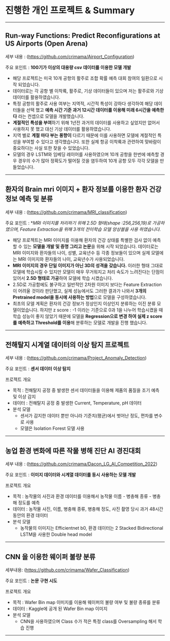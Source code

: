 # 진행한 개인 프로젝트 & Summary 
---
## Run-way Functions: Predict Reconfigurations at US Airports (Open Arena)
세부 내용 : (https://github.com/crimama/Airport_Configuration)

주요 포인트 : **100기가 이상의 대용량 csv 데이터를 이용한 모델 개발** 
- 해당 프로젝트는 미국 10개 공항의 활주로 조합 확률 예측 대회 참여의 일환으로 시작 되었습니다. 
- 데이터로는 각 공항 별 이착륙, 활주로, 기상 데이터들이 있으며 저는 활주로와 기상 데이터를 활용하였습니다. 
- 특정 공항의 활주로 사용 여부는 지역적, 시간적 특성이 강하다 생각하여 해당 데이터들을 선택 했고 **예측 시간 기준 과거 12시간 데이터를 이용해 미래 6시간을 예측한다** 라는 컨셉으로 모델을 개발했습니다. 
- **계절적인 특성을 부여**하기 위해 1년전 과거의 데이터를 사용하고 싶었지만 없어서 사용하지 못 했고 대신 기상 데이터를 활용하였습니다. 
- 지역 별로 **계절 마다 부는 풍향이** 다르기 때문에 이를 사용하면 모델에 계절적인 특성을 부여할 수 있다고 생각했습니다. 또한 실제 항공 이착륙과 관련하여 맞바람이 중요하다는 사실 또한 찾을 수 있었습니다. 
- 모델의 경우 LSTM와 임베딩 레이어를 사용하였으며 10개 공항을 한번에 예측할 경우 경우의 수가 많아 정확도가 떨어질 것을 염두하여 10개 공항 모두 각각 모델을 만들었습니다. 


---
## 환자의 Brain mri 이미지 + 환자 정보를 이용한 환자 건강 정보 예측 및 분류 
세부 내용 : (https://github.com/crimama/MRI_classification)

주요 포인트 : **MRI 이미지를 처리하기 위해 2.5D 형태(shape :256,256,19)로 가공하였으며, Feature Extraction을 위해 3개의 전이학습 모델 앙상블을 사용 하였습니다.* 

- 해당 프로젝트는 MRI 이미지를 이용해 환자의 건강 상태를 특별한 검사 없이 예측할 수 있는 **모델을 개발 및 증명 그리고 논문**을 위해 시작 되었습니다. 데이터로는 MRI 이미지와 환자들의 나이, 성별, 교육년수 등 각종 정보들이 있으며 실제 모델에는 MRI 이미지와 환자들의 나이, 교육년수가 사용되었습니다. 
- **MRI 이미지의 경우 단일 이미지가 아닌 3D의 성격을 갖습니다.** 이러한 형태 그대로 모델에 학습시킬 수 있지만 모델이 매우 무거워지고 처리 속도가 느려진다는 단점이 있어서 **2.5D 형태로 가공**하여 모델에 학습 시켰습니다. 
- 2.5D로 가공함에도 불구하고 일반적인 2차원 이미지 보다는 Feature Extraction이 어려울 것이라 판단했고, 실제 성능에서도 그러한 결과가 나와서 **3개의 Pretrained model을 동시에 사용하는 방법**으로 모델을 구성하였습니다. 
- 최초의 모델 계획은 환자의 건강 정보가 정상인지 이상인지 분류하는 이진 분류 모델이었습니다. 하지만 z score : -1 이라는 기준으로 0과 1을 나누어 학습시켰을 때 학습 성능이 좋지 않았기 때문에 모델을 **Regression으로 변경 하여 실제 z score를 예측하고 Threshold를 이용**해 분류하는 모델로 개발을 진행 했습니다. 


---
## 전해탈지 시계열 데이터의 이상 탐지 프로젝트 
세부 내용 : (https://github.com/crimama/Project_Anomaly_Detection)

주요 포인트 : **센서 데이터 이상 탐지** 

프로젝트 개요 
  - 목적 : 전해탈지 공정 중 발생한 센서 데이터들을 이용해 제품의 품질을 조기 예측 및 이상 감지 
  - 데이터 : 전해탈지 공정 중 발생한 Current, Temperature, pH 데이터 
  - 분석 모델 
    - 센서가 감지한 데이터 뿐만 아니라 기준치(평균)에서 벗어난 정도, 편차를 변수로 사용 
    - 모델은 Isolation Forest 모델 사용 
---
## 농업 환경 변화에 따른 작물 병해 진단 AI 경진대회 
세부 내용 : (https://github.com/crimama/Dacon_LG_AI_Competition_2022)

주요 포인트 : **이미지 데이터와 시계열 데이터를 동시 사용하는 모델 개발** 

프로젝트 개요  
  - 목적 : 농작물의 사진과 환경 데이터를 이용해서 농작물 이름 - 병충해 종류 - 병충해 정도를 예측
  - 데이터 : 농작물 사진, 이름, 병충해 종류, 병충해 정도, 사진 촬영 당시 과거 48시간 동안의 환경 데이터 
  - 분석 모델 
    - 농작물의 이미지는 Efficientnet b0, 환경 데이터는 2 Stacked Bidirectional LSTM을 사용한 Double head model 
 ---

## CNN 을 이용한 웨이퍼 불량 분류 
세부내용: (https://github.com/crimama/Wafer_Classification)

주요 포인트 : **논문 구현 시도** 

프로젝트 개요
  - 목적 : Wafer Bin map 이미지를 이용해 웨이퍼의 불량 여부 및 불량 종류를 분류 
  - 데이터 : Kaggle에 공개 된 Wafer Bin map 이미지 
  - 분석 모델 
    - CNN을 사용하였으며 Class 수가 적은 특정 class를 Oversampling 해서 학습 진행 
---


